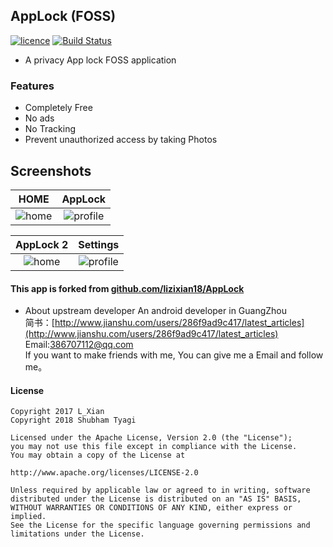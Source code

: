 ## AppLock  (FOSS)
[![licence](https://img.shields.io/badge/Licence-Apache2-red.svg)](https://github.com/SubhamTyagi/AppLock/blob/master/LICENSE) [![Build Status](https://travis-ci.org/SubhamTyagi/AppLock.svg?branch=master)](https://travis-ci.org/SubhamTyagi/AppLock)

- A privacy App lock FOSS application

### Features

- Completely Free
- No ads
- No Tracking
- Prevent unauthorized access by taking Photos

##  Screenshots
| HOME | AppLock |
|:-:|:-:|
| ![home](/screen/1.png?raw=true "home") | ![profile](/screen/2.png?raw=true "AppLock") |

| AppLock 2 |Settings|
|:-:|:-:|
| ![home](/screen/3.png?raw=true "applock") | ![profile](/screen/4.png?raw=true "Settings") |


#### This app is forked from [github.com/lizixian18/AppLock](https://github.com/lizixian18/AppLock)
* About upstream developer
An android developer in GuangZhou  
简书：[http://www.jianshu.com/users/286f9ad9c417/latest_articles](http://www.jianshu.com/users/286f9ad9c417/latest_articles)   
Email:386707112@qq.com  
If you want to make friends with me, You can give me a Email and follow me。

#### License
```
Copyright 2017 L_Xian   
Copyright 2018 Shubham Tyagi

Licensed under the Apache License, Version 2.0 (the "License");  
you may not use this file except in compliance with the License.  
You may obtain a copy of the License at  

http://www.apache.org/licenses/LICENSE-2.0  

Unless required by applicable law or agreed to in writing, software  
distributed under the License is distributed on an "AS IS" BASIS,  
WITHOUT WARRANTIES OR CONDITIONS OF ANY KIND, either express or implied.  
See the License for the specific language governing permissions and  
limitations under the License.
```
```
